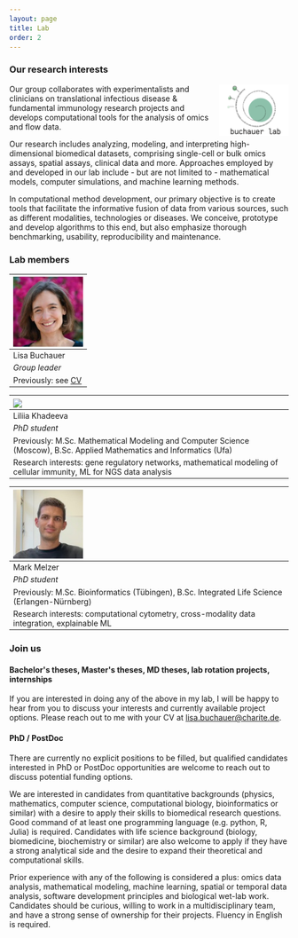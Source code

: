 ```yaml
---
layout: page
title: Lab
order: 2
---
```


### Our research interests
<img style="width:9em" src="images/buchauer_lab.png" align="right">
Our group collaborates with experimentalists and clinicians on translational infectious disease & fundamental immunology research projects and develops computational tools for the analysis of omics and flow data.  

Our research includes analyzing, modeling, and interpreting high-dimensional biomedical datasets, comprising single-cell or bulk omics assays, spatial assays, clinical data and more. Approaches employed by and developed in our lab include - but are not limited to - mathematical models, computer simulations, and machine learning methods. 

In computational method development, our primary objective is to create tools that facilitate the informative fusion of data from various sources, such as different modalities, technologies or diseases. We conceive, prototype and develop algorithms to this end, but also emphasize thorough benchmarking, usability, reproducibility and maintenance.

### Lab members


| <img style="width:9em" src="images/Lisa_square.jpg" align="center"> | 
|:--------------------------------------------------------------------| 
| Lisa Buchauer                                                       |
| _Group leader_                                                      |
| Previously: see [CV](https://libuchauer.github.io/shortcv/)         |



| <img style="width:9em" src="images/Liliia_square.png" align="center">                                                  | 
|:-----------------------------------------------------------------------------------------------------------------------| 
| Liliia Khadeeva                                                                                                        |
| _PhD student_                                                                                                          |
| Previously: M.Sc. Mathematical Modeling and Computer Science (Moscow), B.Sc. Applied Mathematics and Informatics (Ufa) |
| Research interests: gene regulatory networks, mathematical modeling of cellular immunity, ML for NGS data analysis     |



| <img style="width:9em" src="images/Mark_square.jpg" align="center">                            | 
|:-----------------------------------------------------------------------------------------------| 
| Mark Melzer                                                                                    |
| _PhD student_                                                                                  |
| Previously: M.Sc. Bioinformatics (Tübingen), B.Sc. Integrated Life Science (Erlangen-Nürnberg) |
| Research interests: computational cytometry, cross-modality data integration, explainable ML   |


### Join us

#### Bachelor's theses, Master's theses, MD theses, lab rotation projects, internships
If you are interested in doing any of the above in my lab, I will be happy to hear from you to discuss your interests and currently available project options. Please reach out to me with your CV at [lisa.buchauer@charite.de](mailto:lisa.buchauer@charite.de).

#### PhD / PostDoc 
There are currently no explicit positions to be filled, but qualified candidates interested in PhD or PostDoc opportunities are welcome to reach out to discuss potential funding options.  

We are interested in candidates from quantitative backgrounds (physics, mathematics, computer science, computational biology, bioinformatics or similar) with a desire to apply their skills to biomedical research questions. Good command of at least one programming language (e.g. python, R, Julia) is required. Candidates with life science background (biology, biomedicine, biochemistry or similar) are also welcome to apply if they have a strong analytical side and the desire to expand their theoretical and computational skills.  

Prior experience with any of the following is considered a plus: omics data analysis, mathematical modeling, machine learning, spatial or temporal data analysis, software development principles and biological wet-lab work. Candidates should be curious, willing to work in a multidisciplinary team, and have a strong sense of ownership for their projects. Fluency in English is required.







